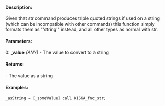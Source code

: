 #### Description:
Given that str command produces triple quoted strings if used on a string (which can be incompatible with other commands) this function simply formats them as "'string'" instead, and all other types as normal with str.

#### Parameters:
0: **_value** *(ANY)* - The value to convert to a string

#### Returns:
<STRING> - The value as a string

#### Examples:
```sqf
_asString = [_someValue] call KISKA_fnc_str;
```

